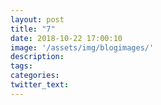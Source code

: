 ```yaml
---
layout: post
title: "7"
date: 2018-10-22 17:00:10
image: '/assets/img/blogimages/'
description:
tags:
categories:
twitter_text:
---
```

